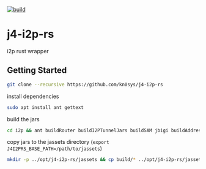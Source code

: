 [![build](https://github.com/kn0sys/j4-i2p-rs/actions/workflows/build.yml/badge.svg)](https://github.com/kn0sys/j4-i2p-rs/actions/workflows/build.yml)

# j4-i2p-rs

i2p rust wrapper


## Getting Started

```bash
git clone --recursive https://github.com/kn0sys/j4-i2p-rs
```

install dependencies

```bash
sudo apt install ant gettext
```
build the jars

```bash
cd i2p && ant buildRouter buildI2PTunnelJars buildSAM jbigi buildAddressbook
```

copy jars to the jassets directory (`export J4I2PRS_BASE_PATH=/path/to/jassets`)

```bash
mkdir -p ../opt/j4-i2p-rs/jassets && cp build/* ../opt/j4-i2p-rs/jassets/
```

